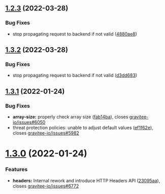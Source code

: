 ## [1.2.3](https://github.com/gravitee-io/gravitee-policy-json-threat-protection/compare/1.2.2...1.2.3) (2022-03-28)


### Bug Fixes

* stop propagating request to backend if not valid ([4880ae8](https://github.com/gravitee-io/gravitee-policy-json-threat-protection/commit/4880ae861d97d5e4dab46d43944c800e917f3132))

## [1.3.2](https://github.com/gravitee-io/gravitee-policy-json-threat-protection/compare/1.3.1...1.3.2) (2022-03-28)


### Bug Fixes

* stop propagating request to backend if not valid ([d3dd683](https://github.com/gravitee-io/gravitee-policy-json-threat-protection/commit/d3dd683e016e44200e332c68829e1b5dc80f767a))

## [1.3.1](https://github.com/gravitee-io/gravitee-policy-json-threat-protection/compare/1.3.0...1.3.1) (2022-01-24)


### Bug Fixes

* **array-size:** properly check array size ([fab14ba](https://github.com/gravitee-io/gravitee-policy-json-threat-protection/commit/fab14ba776cf4077d38afdfaeaa53f51dcf6ee19)), closes [gravitee-io/issues#6050](https://github.com/gravitee-io/issues/issues/6050)
* threat protection policies: unable to adjust default values ([ef1f62e](https://github.com/gravitee-io/gravitee-policy-json-threat-protection/commit/ef1f62e65ccbeca3ccd6ed9a9489afbaca1dedb6)), closes [gravitee-io/issues#5982](https://github.com/gravitee-io/issues/issues/5982)

# [1.3.0](https://github.com/gravitee-io/gravitee-policy-json-threat-protection/compare/1.2.0...1.3.0) (2022-01-24)


### Features

* **headers:** Internal rework and introduce HTTP Headers API ([23095aa](https://github.com/gravitee-io/gravitee-policy-json-threat-protection/commit/23095aab51973e1ad56b9491878ed3a5c2947703)), closes [gravitee-io/issues#6772](https://github.com/gravitee-io/issues/issues/6772)
